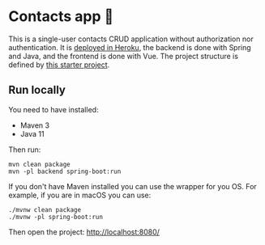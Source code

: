 # Contacts app 👩

This is a single-user contacts CRUD application without authorization nor authentication. It is [deployed in Heroku](https://hercerm-contacts-app.herokuapp.com/), the backend is done with Spring and Java, and the frontend is done with Vue. The project structure is defined by [this starter project](https://github.com/HerCerM/poc-spring-vue).

## Run locally

You need to have installed:

- Maven 3
- Java 11

Then run:

```
mvn clean package
mvn -pl backend spring-boot:run
```

If you don't have Maven installed you can use the wrapper for you OS. For example, if you are in macOS you can use:

```
./mvnw clean package
./mvnw -pl spring-boot:run
```

Then open the project: <http://localhost:8080/>
